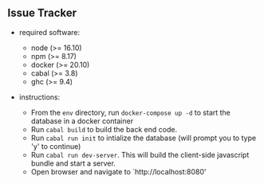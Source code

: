 ## Issue Tracker

- required software:
  - node (>= 16.10)
  - npm (>= 8.17)
  - docker (>= 20.10)
  - cabal (>= 3.8)
  - ghc (>= 9.4)

- instructions:
  - From the `env` directory, run `docker-compose up -d` to start the database in a docker container
  - Run `cabal build` to build the back end code.
  - Run `cabal run init` to intialize the database (will prompt you to type 'y' to continue)
  - Run `cabal run dev-server`. This will build the client-side javascript bundle and start a server.
  - Open browser and navigate to `http://localhost:8080'

